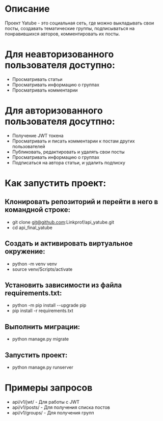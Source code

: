 # Описание

Проект Yatube - это социальная сеть, где можно выкладывать свои посты, создавать тематические группы, подписываться на понравившихся авторов, комментировать их посты.
# Для неавторизованного пользователя доступно:
* Просматривать статьи
* Просматривать информацию о группах
* Просматривать комментарии

# Для авторизованного пользователя досутпно:
* Получение JWT токена
* Просматривать и писать комментарии к постам других пользователей
* Публиковать, редактировать и удалять свои посты
* Просматривать информацию о группах
* Подписаться на автора статьи, и удалить подписку


# Как запустить проект:
## Клонировать репозиторий и перейти в него в командной строке:

* git clone git@github.com:Linkprof/api_yatube.git
* cd api_final_yatube

## Cоздать и активировать виртуальное окружение:

* python -m venv venv
* source venv/Scripts/activate

## Установить зависимости из файла requirements.txt:

* python -m pip install --upgrade pip
* pip install -r requirements.txt

## Выполнить миграции:

* python manage.py migrate

## Запустить проект:

* python manage.py runserver


# Примеры запросов

* api/v1/jwt/ - Для работы с JWT
* api/v1/posts/ - Для получения списка постов
* api/v1/groups/ - Для получения групп